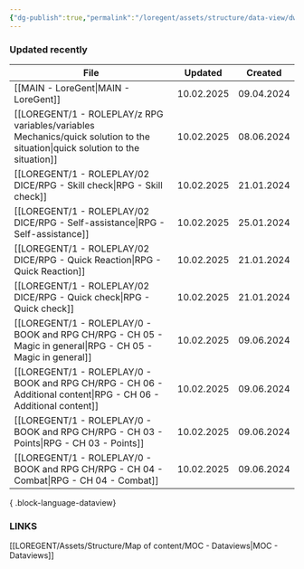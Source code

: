 ```yaml
---
{"dg-publish":true,"permalink":"/loregent/assets/structure/data-view/dw-updated-recently/"}
---
```


### Updated recently

| File                                                                                                                              | Updated    | Created    |
| --------------------------------------------------------------------------------------------------------------------------------- | ---------- | ---------- |
| [[MAIN - LoreGent\|MAIN - LoreGent]]                                                                                           | 10.02.2025 | 09.04.2024 |
| [[LOREGENT/1 - ROLEPLAY/z RPG variables/variables Mechanics/quick solution to the situation\|quick solution to the situation]] | 10.02.2025 | 08.06.2024 |
| [[LOREGENT/1 - ROLEPLAY/02 DICE/RPG - Skill check\|RPG - Skill check]]                                                         | 10.02.2025 | 21.01.2024 |
| [[LOREGENT/1 - ROLEPLAY/02 DICE/RPG - Self-assistance\|RPG - Self-assistance]]                                                 | 10.02.2025 | 25.01.2024 |
| [[LOREGENT/1 - ROLEPLAY/02 DICE/RPG - Quick Reaction\|RPG - Quick Reaction]]                                                   | 10.02.2025 | 21.01.2024 |
| [[LOREGENT/1 - ROLEPLAY/02 DICE/RPG - Quick check\|RPG - Quick check]]                                                         | 10.02.2025 | 21.01.2024 |
| [[LOREGENT/1 - ROLEPLAY/0 - BOOK and RPG CH/RPG - CH 05 - Magic in general\|RPG - CH 05 - Magic in general]]                   | 10.02.2025 | 09.06.2024 |
| [[LOREGENT/1 - ROLEPLAY/0 - BOOK and RPG CH/RPG - CH 06 - Additional content\|RPG - CH 06 - Additional content]]               | 10.02.2025 | 09.06.2024 |
| [[LOREGENT/1 - ROLEPLAY/0 - BOOK and RPG CH/RPG - CH 03 - Points\|RPG - CH 03 - Points]]                                       | 10.02.2025 | 09.06.2024 |
| [[LOREGENT/1 - ROLEPLAY/0 - BOOK and RPG CH/RPG - CH 04 - Combat\|RPG - CH 04 - Combat]]                                       | 10.02.2025 | 09.06.2024 |

{ .block-language-dataview}

### LINKS

[[LOREGENT/Assets/Structure/Map of content/MOC - Dataviews\|MOC - Dataviews]]